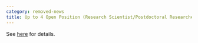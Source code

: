 ```yaml
---
category: removed-news
title: Up to 4 Open Position (Research Scientist/Postdoctoral Researcher/Technical Staff) - positions have been filled!
---
```


See [here](https://www.riken.jp/en/careers/researchers/20211028_5/index.html) for details.
